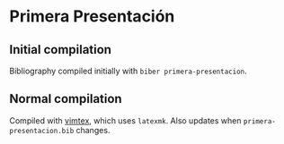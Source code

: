 # Primera Presentación
## Initial compilation
Bibliography compiled initially with `biber primera-presentacion`.

## Normal compilation
Compiled with [vimtex](https://github.com/lervag/vimtex), which uses `latexmk`. Also updates when `primera-presentacion.bib` changes.
